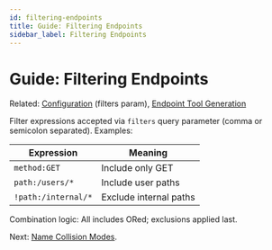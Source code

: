 ```yaml
---
id: filtering-endpoints
title: Guide: Filtering Endpoints
sidebar_label: Filtering Endpoints
---
```


# Guide: Filtering Endpoints

Related: [Configuration](configuration.md) (filters param), [Endpoint Tool Generation](endpoint-tool-generation.md)

Filter expressions accepted via `filters` query parameter (comma or semicolon separated). Examples:

| Expression | Meaning |
| ---------- | ------- |
| `method:GET` | Include only GET |
| `path:/users/*` | Include user paths |
| `!path:/internal/*` | Exclude internal paths |

Combination logic: All includes ORed; exclusions applied last.

Next: [Name Collision Modes](name-collision-modes.md).
